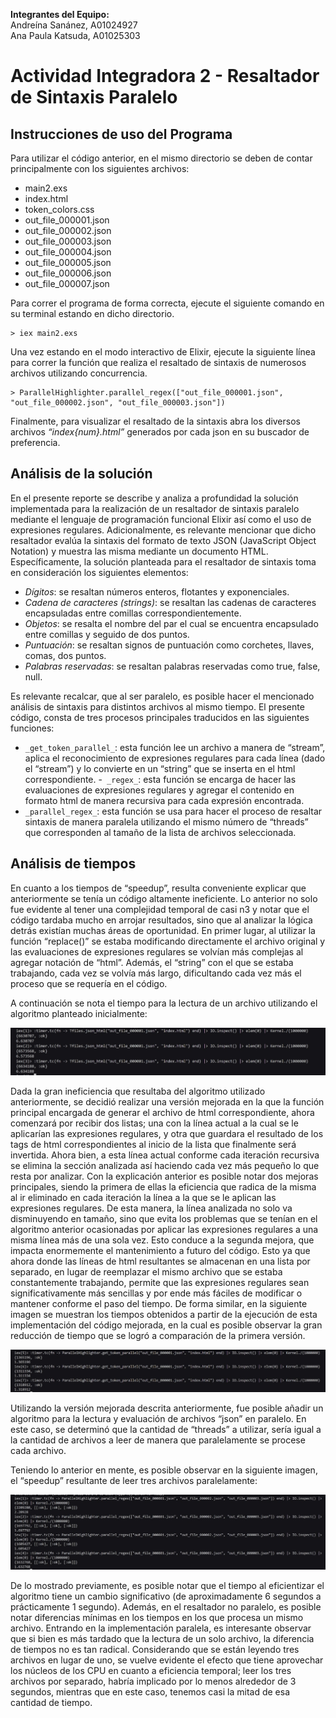 <b> Integrantes del Equipo: </b><br>
Andreína Sanánez, A01024927 <br>
Ana Paula Katsuda, A01025303 <br>

# Actividad Integradora 2 - Resaltador de Sintaxis Paralelo

## Instrucciones de uso del Programa
Para utilizar el código anterior, en el mismo directorio se deben de contar principalmente con los siguientes archivos:
- main2.exs
- index.html
- token_colors.css
- out_file_000001.json
- out_file_000002.json
- out_file_000003.json
- out_file_000004.json
- out_file_000005.json
- out_file_000006.json
- out_file_000007.json

Para correr el programa de forma correcta, ejecute el siguiente comando en su terminal estando en dicho directorio.

    > iex main2.exs 

Una vez estando en el modo interactivo de Elixir, ejecute la siguiente línea para correr la función que realiza el resaltado de sintaxis de numerosos archivos utilizando concurrencia.

	> ParallelHighlighter.parallel_regex(["out_file_000001.json", "out_file_000002.json", "out_file_000003.json"])
Finalmente,  para visualizar el resaltado de la sintaxis abra los diversos archivos _“index{num}.html”_ generados por cada json en su buscador de preferencia.

## Análisis de la solución
En el presente reporte se describe y analiza a profundidad la solución implementada para la realización de un resaltador de sintaxis paralelo mediante el lenguaje de programación funcional Elixir así como el uso de expresiones regulares. Adicionalmente, es relevante mencionar que dicho resaltador evalúa la sintaxis del formato de texto JSON (JavaScript Object Notation) y muestra las misma mediante un documento HTML. Específicamente, la solución planteada para el resaltador de sintaxis toma en consideración los siguientes elementos:
- _Dígitos_: se resaltan números enteros, flotantes y exponenciales.
- _Cadena de caracteres (strings)_: se resaltan las cadenas de caracteres encapsuladas entre comillas correspondientemente. 
- _Objetos_: se resalta el nombre del par el cual se encuentra encapsulado entre comillas y seguido de dos puntos.
- _Puntuación_: se resaltan signos de puntuación como corchetes, llaves,  comas, dos puntos.
- _Palabras reservadas_: se resaltan palabras reservadas como true, false, null.
	
Es relevante recalcar, que al ser paralelo, es posible hacer el mencionado análisis de sintaxis para distintos archivos al mismo tiempo. El presente código, consta de tres procesos principales traducidos en las siguientes funciones: 
- `_get_token_parallel_`: esta función lee un archivo a manera de “stream”, aplica el reconocimiento de expresiones regulares para cada línea (dado el “stream”) y lo convierte en un “string” que se inserta en el html correspondiente. 
-` _regex_`: esta función se encarga de hacer las evaluaciones de expresiones regulares y agregar el contenido en formato html de manera recursiva para cada expresión encontrada. 
- `_parallel_regex_`: esta función se usa para hacer el proceso de resaltar sintaxis de manera paralela utilizando el mismo número de “threads” que corresponden al tamaño de la lista de archivos seleccionada.

## Análisis de tiempos
En cuanto a los tiempos de “speedup”, resulta conveniente explicar que anteriormente se tenía un código altamente ineficiente. Lo anterior no solo fue evidente al tener una complejidad temporal de casi n3 y notar que el código tardaba mucho en arrojar resultados, sino que al analizar la lógica detrás existían muchas áreas de oportunidad. En primer lugar, al utilizar la función “replace()” se estaba modificando directamente el archivo original y las evaluaciones de expresiones regulares se volvían más complejas al agregar notación de “html”. Además, el “string” con el que se estaba trabajando, cada vez se volvía más largo, dificultando cada vez más el proceso que se requería en el código. 

A continuación se nota el tiempo para la lectura de un archivo utilizando el algoritmo planteado inicialmente: 

![Tiempos algoritmo inicial](Images/Sintax_parallel_1.png)

Dada la gran ineficiencia que resultaba del algoritmo utilizado anteriormente, se decidió realizar una versión mejorada en la que la función principal encargada de generar el archivo de html correspondiente, ahora comenzará por recibir dos listas; una con la línea actual a la cual se le aplicarían las expresiones regulares, y otra que guardara el resultado de los tags de html correspondientes al inicio de la lista que finalmente será invertida. Ahora bien, a esta línea actual conforme cada iteración recursiva se elimina la sección analizada así haciendo cada vez más pequeño lo que resta por analizar. 
Con la explicación anterior es posible notar dos mejoras principales, siendo la primera de ellas la eficiencia que radica de la misma al ir eliminado en cada iteración la línea a la que se le aplican las expresiones regulares. De esta manera, la línea analizada no solo va disminuyendo en tamaño, sino que evita los problemas que se tenían en el algoritmo anterior ocasionadas por aplicar las expresiones regulares a una misma línea más de una sola vez. 
Esto conduce a la segunda mejora, que impacta enormemente el mantenimiento a futuro del código. Esto ya que ahora donde las líneas de html resultantes se almacenan en una lista por separado, en lugar de reemplazar el mismo archivo que se estaba constantemente trabajando, permite que las expresiones regulares sean significativamente más sencillas y por ende más fáciles de modificar o mantener conforme el paso del tiempo.
De forma similar, en la siguiente imagen se muestran los tiempos obtenidos a partir de la ejecución de esta implementación del código mejorada, en la cual es posible observar la gran reducción de tiempo que se logró a comparación de la primera versión.

![Tiempos algoritmo mejorado](Images/Sintax_parallel_2.png)

Utilizando la versión mejorada descrita anteriormente, fue posible añadir un algoritmo para la lectura y evaluación de archivos “json” en paralelo. En este caso, se determinó que la cantidad de “threads” a utilizar, sería igual a la cantidad de archivos a leer de manera que paralelamente se procese cada archivo. 
	
Teniendo lo anterior en mente, es posible observar en la siguiente imagen, el “speedup” resultante de leer tres archivos paralelamente: 

![Tiempos algoritmo con paralelo](Images/Sintax_parallel_3.png)

De lo mostrado previamente, es posible notar que el tiempo al eficientizar el algoritmo tiene un cambio significativo (de aproximadamente 6 segundos a prácticamente 1 segundo). Además, en el resaltador no paralelo, es posible notar diferencias mínimas en los tiempos en los que procesa un mismo archivo. Entrando en la implementación paralela, es interesante observar que si bien es más tardado que la lectura de un solo archivo, la diferencia de tiempos no es tan radical. Considerando que se están leyendo tres archivos en lugar de uno, se vuelve evidente el efecto que tiene aprovechar los núcleos de los CPU en cuanto a eficiencia temporal; leer los tres archivos por separado, habría implicado por lo menos alrededor de 3 segundos, mientras que en este caso, tenemos casi la mitad de esa cantidad de tiempo. 